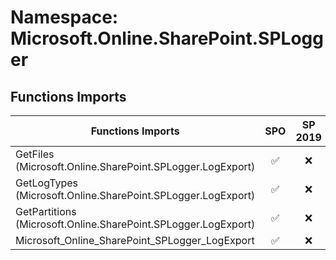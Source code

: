 # Namespace: Microsoft.Online.SharePoint.SPLogger

## Functions Imports

Functions Imports | SPO | SP 2019 | SP 2016 | SP 2013
----------|:---:|:-------:|:-------:|:-------:
GetFiles (Microsoft.Online.SharePoint.SPLogger.LogExport) | ✅ | ❌ | ❌ | ❌
GetLogTypes (Microsoft.Online.SharePoint.SPLogger.LogExport) | ✅ | ❌ | ❌ | ❌
GetPartitions (Microsoft.Online.SharePoint.SPLogger.LogExport) | ✅ | ❌ | ❌ | ❌
Microsoft_Online_SharePoint_SPLogger_LogExport | ✅ | ❌ | ❌ | ❌
